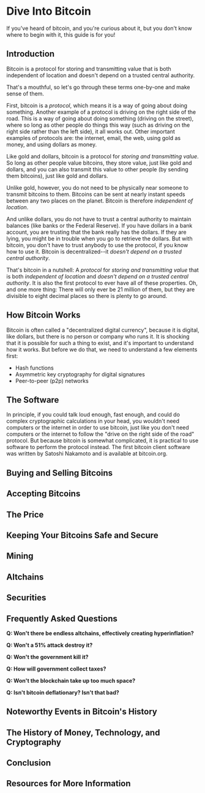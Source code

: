 Dive Into Bitcoin
=================

If you've heard of bitcoin, and you're curious about it, but you don't know where to begin with it, this guide is for you!

Introduction
------------

Bitcoin is a protocol for storing and transmitting value that is both independent of location and doesn't depend on a trusted central authority.

That's a mouthful, so let's go through these terms one-by-one and make sense of them.

First, bitcoin is a *protocol*, which means it is a way of going about doing something.
Another example of a protocol is driving on the right side of the road.
This is a way of going about doing something (driving on the street), where so long as other people do things this way (such as driving on the right side rather than the left side), it all works out.
Other important examples of protocols are: the internet, email, the web, using gold as money, and using dollars as money.

Like gold and dollars, bitcoin is a protocol for *storing and transmitting value*.
So long as other people value bitcoins, they store value, just like gold and dollars, and you can also transmit this value to other people (by sending them bitcoins), just like gold and dollars.

Unlike gold, however, you do not need to be physically near someone to transmit bitcoins to them. Bitcoins can be sent at nearly instant speeds between any two places on the planet. Bitcoin is therefore *independent of location*.

And unlike dollars, you do not have to trust a central authority to maintain balances (like banks or the Federal Reserve).
If you have dollars in a bank account, you are trusting that the bank really has the dollars.
If they are lying, you might be in trouble when you go to retrieve the dollars.
But with bitcoin, you don't have to trust anybody to use the protocol, if you know how to use it.
Bitcoin is decentralized--it *doesn't depend on a trusted central authority*.

That's bitcoin in a nutshell:
A *protocol* for *storing and transmitting value* that is both *independent of location* and *doesn't depend on a trusted central authority*.
It is also the first protocol to ever have all of these properties.
Oh, and one more thing: There will only ever be 21 million of them, but they are divisible to eight decimal places so there is plenty to go around.

How Bitcoin Works
-----------------

Bitcoin is often called a "decentralized digital currency", because it is digital, like dollars, but there is no person or company who runs it.
It is shocking that it is possible for such a thing to exist, and it's important to understand how it works.
But before we do that, we need to understand a few elements first:
* Hash functions
* Asymmetric key cryptography for digital signatures
* Peer-to-peer (p2p) networks

The Software
------------

In principle, if you could talk loud enough, fast enough, and could do complex cryptographic calculations in your head, you wouldn't need computers or the internet in order to use bitcoin, just like you don't need computers or the internet to follow the "drive on the right side of the road" protocol.
But because bitcoin is somewhat complicated, it is practical to use software to perform the protocol instead.
The first bitcoin client software was written by Satoshi Nakamoto and is available at bitcoin.org.

Buying and Selling Bitcoins
---------------------------

Accepting Bitcoins
------------------

The Price
---------

Keeping Your Bitcoins Safe and Secure
-------------------------------------

Mining
------

Altchains
---------

Securities
----------

Frequently Asked Questions
--------------------------

**Q: Won't there be endless altchains, effectively creating hyperinflation?**

**Q: Won't a 51% attack destroy it?**

**Q: Won't the government kill it?**

**Q: How will government collect taxes?**

**Q: Won't the blockchain take up too much space?**

**Q: Isn't bitcoin deflationary? Isn't that bad?**

Noteworthy Events in Bitcoin's History
--------------------------------------

The History of Money, Technology, and Cryptography
--------------------------------------------------

Conclusion
----------

Resources for More Information
------------------------------


